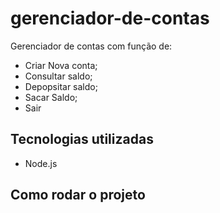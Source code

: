 # gerenciador-de-contas

Gerenciador de contas  com função de:

- Criar Nova conta;
- Consultar saldo;
- Depopsitar saldo;
- Sacar Saldo;
- Sair


## Tecnologias utilizadas
- Node.js

## Como rodar o projeto
